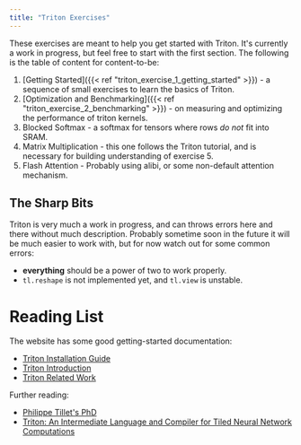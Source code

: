 ```yaml
---
title: "Triton Exercises"
---
```


These exercises are meant to help you get started with Triton. It's currently a work in progress, but feel free to start with the first section. The following is the table of content for content-to-be:

1. [Getting Started]({{< ref "triton_exercise_1_getting_started" >}}) - a sequence of small exercises to learn the basics of Triton.
2. [Optimization and Benchmarking]({{< ref "triton_exercise_2_benchmarking" >}}) - on measuring and optimizing the performance of triton kernels.
3. Blocked Softmax - a softmax for tensors where rows *do not* fit into SRAM.
4. Matrix Multiplication - this one follows the Triton tutorial, and is necessary for building understanding of exercise 5.
5. Flash Attention - Probably using alibi, or some non-default attention mechanism.

## The Sharp Bits
Triton is very much a work in progress, and can throws errors here and there without much description. Probably sometime soon in the future it will be much easier to work with, but for now watch out for some common errors:
- **everything** should be a power of two to work properly.
- `tl.reshape` is not implemented yet, and `tl.view` is unstable.

# Reading List
The website has some good getting-started documentation:
- [Triton Installation Guide](https://triton-lang.org/main/getting-started/installation.html)
- [Triton Introduction](https://triton-lang.org/main/programming-guide/chapter-1/introduction.html)
- [Triton Related Work](https://triton-lang.org/main/programming-guide/chapter-2/related-work.html)

Further reading:
- [Philippe Tillet's PhD](https://dash.harvard.edu/handle/1/37368966)
- [Triton: An Intermediate Language and Compiler for Tiled Neural Network Computations](https://www.eecs.harvard.edu/~htk/publication/2019-mapl-tillet-kung-cox.pdf)

